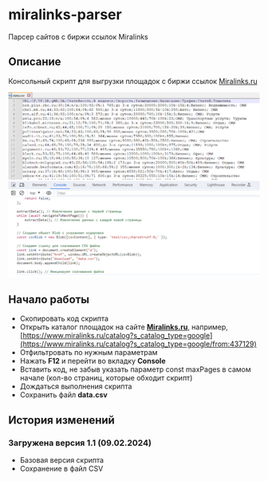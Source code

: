 # miralinks-parser
Парсер сайтов с биржи ссылок Miralinks

## Описание
Консольный скрипт для выгрузки площадок с биржи ссылок [Miralinks.ru](https://www.miralinks.ru/from:437129)

![Результаты](/images/demo.png)
![Результаты](/images/demo2.png)

## Начало работы
- Скопировать код скрипта
- Открыть каталог площадок на сайте **[Miralinks.ru](https://www.miralinks.ru/from:437129)**, например, [https://www.miralinks.ru/catalog?s_catalog_type=google](https://www.miralinks.ru/catalog?s_catalog_type=google/from:437129)
- Отфильтровать по нужным параметрам
- Нажать **F12** и перейти во вкладку **Console**
- Вставить код, не забыв указать параметр const maxPages в самом начале (кол-во страниц, которые обходит скрипт)
- Дождаться выполнения скрипта
- Сохранить файл **data.csv**

## История изменений
### Загружена версия 1.1 (09.02.2024)
- Базовая версия скрипта
- Сохранение в файл CSV

